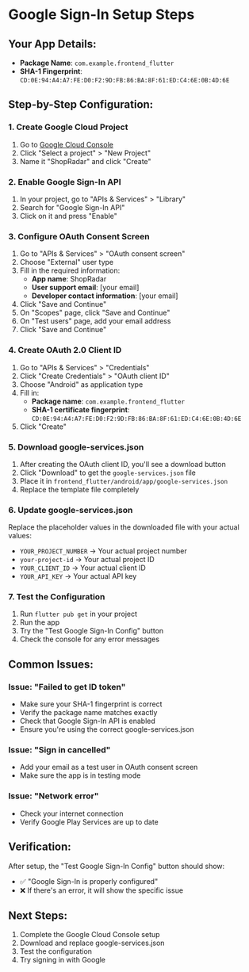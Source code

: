 # Google Sign-In Setup Steps

## Your App Details:
- **Package Name**: `com.example.frontend_flutter`
- **SHA-1 Fingerprint**: `CD:0E:94:A4:A7:FE:D0:F2:9D:FB:86:BA:8F:61:ED:C4:6E:0B:4D:6E`

## Step-by-Step Configuration:

### 1. Create Google Cloud Project
1. Go to [Google Cloud Console](https://console.cloud.google.com/)
2. Click "Select a project" > "New Project"
3. Name it "ShopRadar" and click "Create"

### 2. Enable Google Sign-In API
1. In your project, go to "APIs & Services" > "Library"
2. Search for "Google Sign-In API"
3. Click on it and press "Enable"

### 3. Configure OAuth Consent Screen
1. Go to "APIs & Services" > "OAuth consent screen"
2. Choose "External" user type
3. Fill in the required information:
   - **App name**: ShopRadar
   - **User support email**: [your email]
   - **Developer contact information**: [your email]
4. Click "Save and Continue"
5. On "Scopes" page, click "Save and Continue"
6. On "Test users" page, add your email address
7. Click "Save and Continue"

### 4. Create OAuth 2.0 Client ID
1. Go to "APIs & Services" > "Credentials"
2. Click "Create Credentials" > "OAuth client ID"
3. Choose "Android" as application type
4. Fill in:
   - **Package name**: `com.example.frontend_flutter`
   - **SHA-1 certificate fingerprint**: `CD:0E:94:A4:A7:FE:D0:F2:9D:FB:86:BA:8F:61:ED:C4:6E:0B:4D:6E`
5. Click "Create"

### 5. Download google-services.json
1. After creating the OAuth client ID, you'll see a download button
2. Click "Download" to get the `google-services.json` file
3. Place it in `frontend_flutter/android/app/google-services.json`
4. Replace the template file completely

### 6. Update google-services.json
Replace the placeholder values in the downloaded file with your actual values:
- `YOUR_PROJECT_NUMBER` → Your actual project number
- `your-project-id` → Your actual project ID
- `YOUR_CLIENT_ID` → Your actual client ID
- `YOUR_API_KEY` → Your actual API key

### 7. Test the Configuration
1. Run `flutter pub get` in your project
2. Run the app
3. Try the "Test Google Sign-In Config" button
4. Check the console for any error messages

## Common Issues:

### Issue: "Failed to get ID token"
- Make sure your SHA-1 fingerprint is correct
- Verify the package name matches exactly
- Check that Google Sign-In API is enabled
- Ensure you're using the correct google-services.json

### Issue: "Sign in cancelled"
- Add your email as a test user in OAuth consent screen
- Make sure the app is in testing mode

### Issue: "Network error"
- Check your internet connection
- Verify Google Play Services are up to date

## Verification:
After setup, the "Test Google Sign-In Config" button should show:
- ✅ "Google Sign-In is properly configured"
- ❌ If there's an error, it will show the specific issue

## Next Steps:
1. Complete the Google Cloud Console setup
2. Download and replace google-services.json
3. Test the configuration
4. Try signing in with Google 